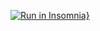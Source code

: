 [![Run in Insomnia}](https://insomnia.rest/images/run.svg)](https://insomnia.rest/run/?label=15-minute%20recipes&uri=https%3A%2F%2Fraw.githubusercontent.com%2FPextre%2F15-Minutes-Recipe%2FBack-End%2Fback-end%2Ftest%2FInsomnia_test.json)
